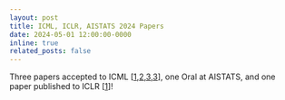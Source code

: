 ```yaml
---
layout: post
title: ICML, ICLR, AISTATS 2024 Papers
date: 2024-05-01 12:00:00-0000
inline: true
related_posts: false
---
```


Three papers accepted to ICML [<a href="https://timrudner.com/cgd" target="_blank">1</a>,<a href="https://timrudner.com/pacllm" target="_blank">2</a>,<a href="https://timrudner.com/bayespos" target="_blank">3</a>,<a href="gap" target="_blank">3</a>], one Oral at AISTATS, and one paper published to ICLR [<a href="https://timrudner.com/bayesopt" target="_blank">1</a>]!